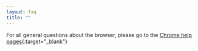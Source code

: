```yaml
---
layout: faq
title: ""
---
```


For all general questions about the browser, please go to the [Chrome help pages](https://support.google.com/chrome/?p=help "go to Chrome help pages"){:target="_blank"}